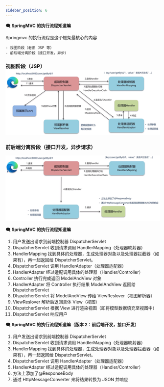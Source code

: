 ```yaml
---
sidebar_position: 6
---
```


**🗨️** **SpringMVC 的执行流程知道嘛**

Springmvc 的执行流程是这个框架最核心的内容

    - 视图阶段（老旧 JSP 等）
    - 前后端分离阶段（接口开发，异步）



### 视图阶段（JSP）![](./image/image_41705252-5ab8-4215-881f-c4483cd50149.png)
### 前后端分离阶段（接口开发，异步请求）
![](./image/image_35ef2876-c249-4d9f-8453-702c2bf2c141.png)



**🗨️** **SpringMVC 的执行流程知道嘛**

1. 用户发送出请求到前端控制器 DispatcherServlet
2. DispatcherServlet 收到请求调用 HandlerMapping（处理器映射器）
3. HandlerMapping 找到具体的处理器，生成处理器对象以及处理器拦截器（如果有），再一起返回给 DispatcherServlet。
4. DispatcherServlet 调用 HandlerAdapter（处理器适配器）
5. HandlerAdapter 经过适配调用具体的处理器（Handler/Controller）
6. Controller 执行完成返回 ModelAndView 对象
7. HandlerAdapter 将 Controller 执行结果 ModelAndView 返回给 DispatcherServlet
8. DIspatcherServlet 将 ModelAndView 传给 ViewReslover（视图解析器）
9. ViewReslover 解析后返回具体 View（视图）
10. DispatcherServlet 根据 View 进行渲染视图（即将模型数据填充至视图中）
11. DispatcherServlet 响应用户



**🗨️** **SpringMVC 的执行流程知道嘛（版本 2：前后端开发，接口开发）**

1. 用户发送出请求到前端控制器 DispatcherServlet
2. DispatcherServlet 收到请求调用 HandlerMapping（处理器映射器）
3. HandlerMapping 找到具体的处理器，生成处理器对象以及处理器拦截器（如果有），再一起返回给 DispatcherServlet。
4. DispatcherServlet 调用 HandlerAdapter（处理器适配器）
5. HandlerAdapter 经过适配调用具体的处理器（Handler/Controller）
6. 方法上添加了@ResponseBody
7. 通过 HttpMessageConverter 来将结果转换为 JSON 并响应
